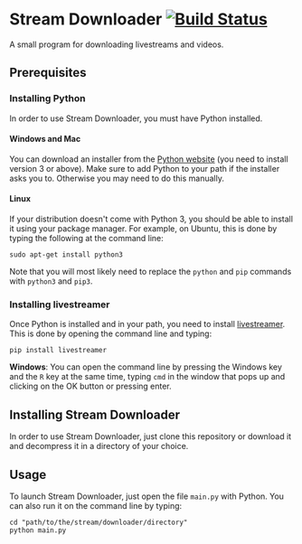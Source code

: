 # Stream Downloader [![Build Status](https://travis-ci.org/stashingpixels/streamdownloader.svg?branch=master)](https://travis-ci.org/stashingpixels/streamdownloader)
A small program for downloading livestreams and videos.

## Prerequisites
### Installing Python
In order to use Stream Downloader, you must have
Python installed.

#### Windows and Mac
You can download an installer from the [Python website](https://www.python.org)
(you need to install version 3 or above). Make sure to add Python to your path
if the installer asks you to. Otherwise you may need to do this manually.

#### Linux
If your distribution doesn't come with Python 3, you should be able to install
it using your package manager. For example, on Ubuntu, this is done by typing
the following at the command line:

```
sudo apt-get install python3
```

Note that you will most likely need to replace the `python` and `pip` commands
with `python3` and `pip3`.

### Installing livestreamer
Once Python is installed and in your path, you need to install [livestreamer](http://docs.livestreamer.io/). This is done by opening the
command line and typing:

```
pip install livestreamer
```

**Windows**: You can open the command line by pressing the Windows key
and the `R` key at the same time, typing `cmd` in the window that pops up and
clicking on the OK button or pressing enter.

## Installing Stream Downloader
In order to use Stream Downloader, just clone this repository or download it
and decompress it in a directory of your choice.

## Usage
To launch Stream Downloader, just open the file `main.py` with Python. You can
also run it on the command line by typing:

```
cd "path/to/the/stream/downloader/directory"
python main.py
```
